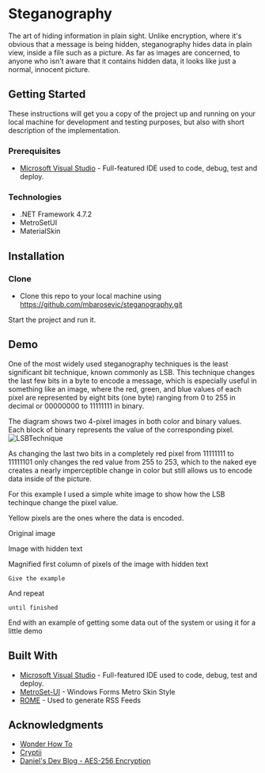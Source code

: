 # Steganography

The art of hiding information in plain sight. Unlike encryption, where it's obvious that a message is being hidden, steganography hides data in plain view, inside a file such as a picture. As far as images are concerned, to anyone who isn't aware that it contains hidden data, it looks like just a normal, innocent picture.
 
## Getting Started

These instructions will get you a copy of the project up and running on your local machine for development and testing purposes, but also with short description of the implementation.

### Prerequisites

* [Microsoft Visual Studio](https://visualstudio.microsoft.com/) - Full-featured IDE used to code, debug, test and deploy.

### Technologies

* .NET Framework 4.7.2
* MetroSetUI
* MaterialSkin

## Installation

### Clone

* Clone this repo to your local machine using https://github.com/mbarosevic/steganography.git

Start the project and run it.

## Demo

One of the most widely used steganography techniques is the least significant bit technique, known commonly as LSB. This technique changes the last few bits in a byte to encode a message, which is especially useful in something like an image, where the red, green, and blue values of each pixel are represented by eight bits (one byte) ranging from 0 to 255 in decimal or 00000000 to 11111111 in binary.

The diagram shows two 4-pixel images in both color and binary values. Each block of binary represents the value of the corresponding pixel.
![LSBTechnique](https://img.wonderhowto.com/img/original/02/61/63645877844452/0/636458778444520261.jpg)


As changing the last two bits in a completely red pixel from 11111111 to 11111101 only changes the red value from 255 to 253, which to the naked eye creates a nearly imperceptible change in color but still allows us to encode data inside of the picture.

For this example I used a simple white image to show how the LSB techinque change the pixel value.

Yellow pixels are the ones where the data is encoded.

Original image

Image with hidden text

Magnified first column of pixels of the image with hidden text
```
Give the example
```

And repeat

```
until finished
```

End with an example of getting some data out of the system or using it for a little demo

## Built With

* [Microsoft Visual Studio](https://visualstudio.microsoft.com/) - Full-featured IDE used to code, debug, test and deploy.
* [MetroSet-UI](https://github.com/N-a-r-w-i-n/MetroSet-UI) - Windows Forms Metro Skin Style
* [ROME](https://rometools.github.io/rome/) - Used to generate RSS Feeds

## Acknowledgments

* [Wonder How To](https://www.wonderhowto.com/)
* [Cryptii](https://cryptii.com/pipes/aes-encryption)
* [Daniel's Dev Blog - AES-256 Encryption](https://odan.github.io/2017/08/10/aes-256-encryption-and-decryption-in-php-and-csharp.html)
